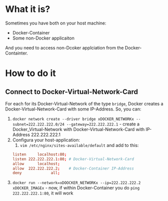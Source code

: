 # What it is?

Sometimes you have both on your host machine:
* Docker-Container
* Some non-Docker applicaiton

And you need to access non-Dcoker applciation from the Docker-Containter.









# How to do it

## Connect to Docker-Virtual-Network-Card

For each for its Docker-Virtual-Network of the type `bridge`, Docker creates a Docker-Virtual-Network-Card with some IP-Address. So, you can:
1) `docker network create --driver bridge xDOCKER_NETWORKx --subnet=222.222.222.0/24 --gateway=222.222.222.1` - create a Docker_Virtual-Network with Docker-Virtual-Network-Card with IP-Address 222.222.222.1
2) Configura your host-application:
    1) `vim /etc/nginx/sites-available/default` and add to this:
    ```conf
    listen     localhost:80;
    listen 222.222.222.1:80; # Docker-Virtual-Network-Card
    allow      localhost;
    allow  222.222.222.2;    # Docker-Container IP-Address
    deny             all;
    ```
3) `docker run --network=xDOOCKER_NETWORKx --ip=222.222.222.2 xDOCKER_IMAGEx` - now, if within Docker-Container you do `ping 222.222.222.1:80`, it will work
```